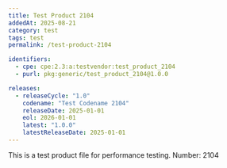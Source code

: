 ```yaml
---
title: Test Product 2104
addedAt: 2025-08-21
category: test
tags: test
permalink: /test-product-2104

identifiers:
  - cpe: cpe:2.3:a:testvendor:test_product_2104
  - purl: pkg:generic/test_product_2104@1.0.0

releases:
  - releaseCycle: "1.0"
    codename: "Test Codename 2104"
    releaseDate: 2025-01-01
    eol: 2026-01-01
    latest: "1.0.0"
    latestReleaseDate: 2025-01-01
---
```


This is a test product file for performance testing. Number: 2104
